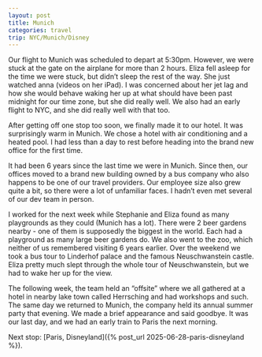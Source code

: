 ```yaml
---
layout: post
title: Munich
categories: travel
trip: NYC/Munich/Disney
---
```


Our flight to Munich was scheduled to depart at 5:30pm.
However, we were stuck at the gate on the airplane for more than 2 hours.
Eliza fell asleep for the time we were stuck, but didn’t sleep the rest of the way.
She just watched anna (videos on her iPad).
I was concerned about her jet lag and how she would behave waking her up at what should have been past midnight for our time zone, but she did really well.
We also had an early flight to NYC, and she did really well with that too.

After getting off one stop too soon, we finally made it to our hotel.
It was surprisingly warm in Munich.
We chose a hotel with air conditioning and a heated pool.
I had less than a day to rest before heading into the brand new office for the first time.

It had been 6 years since the last time we were in Munich.
Since then, our offices moved to a brand new building owned by a bus company who also happens to be one of our travel providers.
Our employee size also grew quite a bit, so there were a lot of unfamiliar faces.
I hadn’t even met several of our dev team in person.

I worked for the next week while Stephanie and Eliza found as many playgrounds as they could (Munich has a lot).
There were 2 beer gardens nearby - one of them is supposedly the biggest in the world.
Each had a playground as many large beer gardens do.
We also went to the zoo, which neither of us remembered visiting 6 years earlier.
Over the weekend we took a bus tour to Linderhof palace and the famous Neuschwanstein castle.
Eliza pretty much slept through the whole tour of Neuschwanstein, but we had to wake her up for the view.

The following week, the team held an “offsite” where we all gathered at a hotel in nearby lake town called Herrsching and had workshops and such.
The same day we returned to Munich, the company held its annual summer party that evening.
We made a brief appearance and said goodbye.
It was our last day, and we had an early train to Paris the next morning.

Next stop: [Paris, Disneyland]({% post_url 2025-06-28-paris-disneyland %}).
